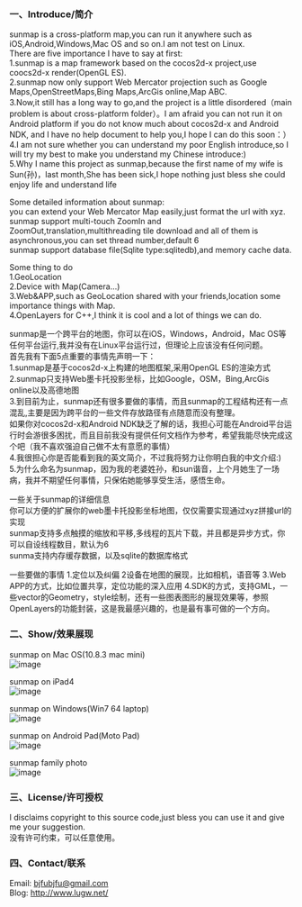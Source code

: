 ### 一、Introduce/简介

sunmap is a cross-platform map,you can run it anywhere such as iOS,Android,Windows,Mac OS and so on.I am not test on Linux.  
There are five importance I have to say at first:  
1.sunmap is a map framework based on the cocos2d-x project,use coocs2d-x render(OpenGL ES).  
2.sunmap now only support Web Mercator projection such as Google Maps,OpenStreetMaps,Bing Maps,ArcGis online,Map ABC.  
3.Now,it still has a long way to go,and the project is a little disordered（main problem is about cross-platform folder）。I am afraid you can not run it on Android platform if you do not know much about cocos2d-x and Android NDK,
and I have no help document to help you,I hope I can do this soon：）  
4.I am not sure whether you can understand my poor English introduce,so I will try my best to make you understand my Chinese introduce:)  
5.Why I name this project as sunmap,because the first name of my wife is Sun(孙)，last month,She has been sick,I hope nothing just bless she could enjoy life and understand life  

Some detailed information about sunmap:  
you can extend your Web Mercator Map easily,just format the url with xyz.  
sunmap support multi-touch ZoomIn and ZoomOut,translation,multithreading tile download and all of them is asynchronous,you can set thread number,default 6  
sunmap support database file(Sqlite type:sqlitedb),and memory cache data.  

Some thing to do  
1.GeoLocation  
2.Device with Map(Camera...)  
3.Web&APP,such as GeoLocation shared with your friends,location some importance things with Map.  
4.OpenLayers for C++,I think it is cool and a lot of things we can do.  

sunmap是一个跨平台的地图，你可以在iOS，Windows，Android，Mac OS等任何平台运行,我并没有在Linux平台运行过，但理论上应该没有任何问题。  
首先我有下面5点重要的事情先声明一下：  
1.sunmap是基于cocos2d-x上构建的地图框架,采用OpenGL ES的渲染方式  
2.sunmap只支持Web墨卡托投影坐标，比如Google，OSM，Bing,ArcGis online以及高德地图  
3.到目前为止，sunmap还有很多要做的事情，而且sunmap的工程结构还有一点混乱,主要是因为跨平台的一些文件存放路径有点随意而没有整理。  
如果你对cocos2d-x和Android NDK缺乏了解的话，我担心可能在Android平台运行时会游很多困扰，而且目前我没有提供任何文档作为参考，希望我能尽快完成这个吧（我不喜欢强迫自己做不太有意愿的事情）  
4.我很担心你是否能看到我的英文简介，不过我将努力让你明白我的中文介绍:)  
5.为什么命名为sunmap，因为我的老婆姓孙，和sun谐音，上个月她生了一场病，我并不期望任何事情，只保佑她能够享受生活，感悟生命。  

一些关于sunmap的详细信息  
你可以方便的扩展你的web墨卡托投影坐标地图，仅仅需要实现通过xyz拼接url的实现  
sunmap支持多点触摸的缩放和平移,多线程的瓦片下载，并且都是异步方式，你可以自设线程数目，默认为6  
sunma支持内存缓存数据，以及sqlite的数据库格式  

一些要做的事情
1.定位以及纠偏
2设备在地图的展现，比如相机，语音等
3.Web APP的方式，比如位置共享，定位功能的深入应用
4.SDK的方式，支持GML，一些vector的Geometry，style绘制，还有一些图表图形的展现效果等，参照OpenLayers的功能封装，这是我最感兴趣的，也是最有事可做的一个方向。

### 二、Show/效果展现

 sunmap on Mac OS(10.8.3 mac mini)  
 ![image](https://github.com/pasu/sunmap/raw/master/images/mac.png)
 
 sunmap on iPad4  
 ![image](https://github.com/pasu/sunmap/raw/master/images/ipad4.png)
 
 sunmap on Windows(Win7 64 laptop)  
 ![image](https://github.com/pasu/sunmap/raw/master/images/win7.png)
 
 sunmap on Android Pad(Moto Pad)  
 ![image](https://github.com/pasu/sunmap/raw/master/images/moto.png)
 
 sunmap family photo  
 ![image](https://github.com/pasu/sunmap/raw/master/images/family.png)

### 三、License/许可授权

I disclaims copyright to this source code,just bless you can use it and give me your suggestion.  
没有许可约束，可以任意使用。  

### 四、Contact/联系

Email: bjfubjfu@gmail.com  
Blog:   http://www.lugw.net/  
